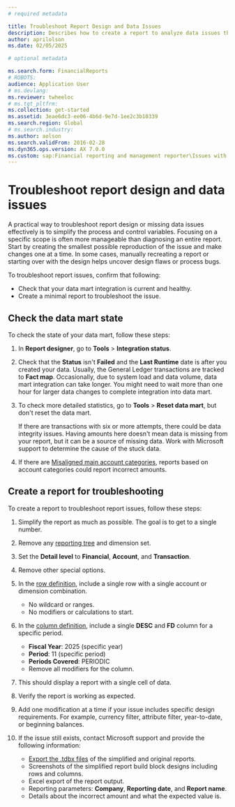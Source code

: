 ```yaml
---
# required metadata

title: Troubleshoot Report Design and Data Issues 
description: Describes how to create a report to analyze data issues that occur in Microsoft Dynamics 365 Finance reports.
author: aprilolson
ms.date: 02/05/2025

# optional metadata

ms.search.form: FinancialReports
# ROBOTS: 
audience: Application User
# ms.devlang: 
ms.reviewer: twheeloc
# ms.tgt_pltfrm: 
ms.collection: get-started
ms.assetid: 3eae6dc3-ee06-4b6d-9e7d-1ee2c3b10339
ms.search.region: Global
# ms.search.industry: 
ms.author: aolson
ms.search.validFrom: 2016-02-28
ms.dyn365.ops.version: AX 7.0.0
ms.custom: sap:Financial reporting and management reporter\Issues with report designer
---
```

# Troubleshoot report design and data issues

A practical way to troubleshoot report design or missing data issues effectively is to simplify the process and control variables. Focusing on a specific scope is often more manageable than diagnosing an entire report. Start by creating the smallest possible reproduction of the issue and make changes one at a time. In some cases, manually recreating a report or starting over with the design helps uncover design flaws or process bugs.

To troubleshoot report issues, confirm that following:

- Check that your data mart integration is current and healthy.
- Create a minimal report to troubleshoot the issue.  

## Check the data mart state

To check the state of your data mart, follow these steps:

1. In **Report designer**, go to **Tools** > **Integration status**.
2. Check that the **Status** isn't **Failed** and the **Last Runtime** date is after you created your data. Usually, the General Ledger transactions are tracked to **Fact map**. Occasionally, due to system load and data volume, data mart integration can take longer. You might need to wait more than one hour for larger data changes to complete integration into data mart.

3. To check more detailed statistics, go to **Tools** > **Reset data mart**, but don't reset the data mart.

   If there are transactions with six or more attempts, there could be data integrity issues. Having amounts here doesn't mean data is missing from your report, but it can be a source of missing data. Work with Microsoft support to determine the cause of the stuck data.

4. If there are [Misaligned main account categories](/dynamics365/fin-ops-core/dev-itpro/analytics/reset-financial-reporting-datamart-after-restore#misaligned-main-account-categories), reports based on account categories could report incorrect amounts.

## Create a report for troubleshooting

To create a report to troubleshoot report issues, follow these steps:

1. Simplify the report as much as possible. The goal is to get to a single number.
2. Remove any [reporting tree](/dynamics365/fin-ops-core/fin-ops/analytics/financial-reporting-tree-definitions) and dimension set.
3. Set the **Detail level** to **Financial**, **Account**, and **Transaction**.
4. Remove other special options.

5. In the [row definition](/dynamics365/fin-ops-core/fin-ops/analytics/row-definitions-financial-reporting), include a single row with a single account or dimension combination.
      - No wildcard or ranges.
      - No modifiers or calculations to start.

6. In the [column definition](/dynamics365/fin-ops-core/fin-ops/analytics/column-definitions-financial-reports), include a single **DESC** and **FD** column for a specific period.
      - **Fiscal Year**: 2025 (specific year)
      - **Period**: 11 (specific period)
      - **Periods Covered**: PERIODIC
      - Remove all modifiers for the column.

7. This should display a report with a single cell of data.
8. Verify the report is working as expected.
9. Add one modification at a time if your issue includes specific design requirements. For example, currency filter, attribute filter, year-to-date, or beginning balances.
10. If the issue still exists, contact Microsoft support and provide the following information:
      - [Export the .tdbx files](/dynamics365/finance/general-ledger/view-financial-reports#export-a-financial-report) of the simplified and original reports.
      - Screenshots of the simplified report build block designs including rows and columns.
      - Excel export of the report output.
      - Reporting parameters: **Company**, **Reporting date**, and **Report name**.
      - Details about the incorrect amount and what the expected value is.

